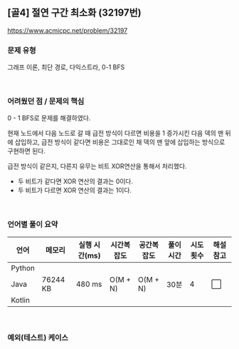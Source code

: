 ## [골4] 절연 구간 최소화 (32197번)

https://www.acmicpc.net/problem/32197

### 문제 유형

그래프 이론, 최단 경로, 다익스트라, 0-1 BFS

<br>

### 어려웠던 점 / 문제의 핵심

0 - 1 BFS로 문제를 해결하였다.

현재 노드에서 다음 노드로 갈 때 급전 방식이 다르면 비용을 1 증가시킨 다음 덱의 맨 뒤에 삽입하고, 급전 방식이 같다면 비용은 그대로인 채 덱의 맨 앞에 삽입하는 방식으로 구현하면 된다.

급전 방식이 같은지, 다른지 유무는 비트 XOR연산을 통해서 처리했다.

- 두 비트가 같다면 XOR 연산의 결과는 0이다.
- 두 비트가 다르면 XOR 연산의 결과는 1이다.

<br>

### 언어별 풀이 요약

| 언어   | 메모리   | 실행 시간(ms) | 시간복잡도 | 공간복잡도 | 풀이 시간 | 시도 횟수 | 해설 참고            |
| ------ | -------- | ------------- | ---------- | ---------- | --------- | --------- | -------------------- |
| Python |          |               |            |            |           |           |                      |
| Java   | 76244 KB | 480 ms        | O(M + N)   | O(M + N)   | 30분      | 4         | :white_large_square: |
| Kotlin |          |               |            |            |           |           |                      |

<br>

### 예외(테스트) 케이스

```
```

